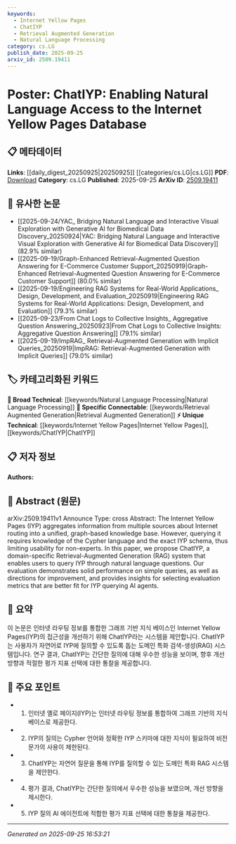 ```yaml
---
keywords:
  - Internet Yellow Pages
  - ChatIYP
  - Retrieval Augmented Generation
  - Natural Language Processing
category: cs.LG
publish_date: 2025-09-25
arxiv_id: 2509.19411
---
```


<!-- KEYWORD_LINKING_METADATA:
{
  "processed_timestamp": "2025-09-25T16:53:21.387327",
  "vocabulary_version": "1.0",
  "selected_keywords": [
    "Internet Yellow Pages",
    "ChatIYP",
    "Retrieval Augmented Generation",
    "Natural Language Processing"
  ],
  "rejected_keywords": [],
  "similarity_scores": {
    "Internet Yellow Pages": 0.78,
    "ChatIYP": 0.82,
    "Retrieval Augmented Generation": 0.8,
    "Natural Language Processing": 0.7
  },
  "extraction_method": "AI_prompt_based",
  "budget_applied": true,
  "candidates_json": {
    "candidates": [
      {
        "surface": "Internet Yellow Pages",
        "canonical": "Internet Yellow Pages",
        "aliases": [
          "IYP"
        ],
        "category": "unique_technical",
        "rationale": "The Internet Yellow Pages is central to the paper's focus and offers a unique technical context for linking.",
        "novelty_score": 0.75,
        "connectivity_score": 0.65,
        "specificity_score": 0.85,
        "link_intent_score": 0.78
      },
      {
        "surface": "ChatIYP",
        "canonical": "ChatIYP",
        "aliases": [],
        "category": "unique_technical",
        "rationale": "ChatIYP is the proposed system in the paper, providing a unique technical contribution.",
        "novelty_score": 0.8,
        "connectivity_score": 0.6,
        "specificity_score": 0.9,
        "link_intent_score": 0.82
      },
      {
        "surface": "Retrieval-Augmented Generation",
        "canonical": "Retrieval Augmented Generation",
        "aliases": [
          "RAG"
        ],
        "category": "specific_connectable",
        "rationale": "RAG is a trending concept that connects well with the paper's natural language processing focus.",
        "novelty_score": 0.55,
        "connectivity_score": 0.85,
        "specificity_score": 0.7,
        "link_intent_score": 0.8
      },
      {
        "surface": "Natural Language Questions",
        "canonical": "Natural Language Processing",
        "aliases": [
          "NLP"
        ],
        "category": "broad_technical",
        "rationale": "Natural language processing is a broad technical area relevant to the paper's focus on querying with natural language.",
        "novelty_score": 0.3,
        "connectivity_score": 0.9,
        "specificity_score": 0.5,
        "link_intent_score": 0.7
      }
    ],
    "ban_list_suggestions": [
      "Cypher language",
      "evaluation metrics"
    ]
  },
  "decisions": [
    {
      "candidate_surface": "Internet Yellow Pages",
      "resolved_canonical": "Internet Yellow Pages",
      "decision": "linked",
      "scores": {
        "novelty": 0.75,
        "connectivity": 0.65,
        "specificity": 0.85,
        "link_intent": 0.78
      }
    },
    {
      "candidate_surface": "ChatIYP",
      "resolved_canonical": "ChatIYP",
      "decision": "linked",
      "scores": {
        "novelty": 0.8,
        "connectivity": 0.6,
        "specificity": 0.9,
        "link_intent": 0.82
      }
    },
    {
      "candidate_surface": "Retrieval-Augmented Generation",
      "resolved_canonical": "Retrieval Augmented Generation",
      "decision": "linked",
      "scores": {
        "novelty": 0.55,
        "connectivity": 0.85,
        "specificity": 0.7,
        "link_intent": 0.8
      }
    },
    {
      "candidate_surface": "Natural Language Questions",
      "resolved_canonical": "Natural Language Processing",
      "decision": "linked",
      "scores": {
        "novelty": 0.3,
        "connectivity": 0.9,
        "specificity": 0.5,
        "link_intent": 0.7
      }
    }
  ]
}
-->

# Poster: ChatIYP: Enabling Natural Language Access to the Internet Yellow Pages Database

## 📋 메타데이터

**Links**: [[daily_digest_20250925|20250925]] [[categories/cs.LG|cs.LG]]
**PDF**: [Download](https://arxiv.org/pdf/2509.19411.pdf)
**Category**: cs.LG
**Published**: 2025-09-25
**ArXiv ID**: [2509.19411](https://arxiv.org/abs/2509.19411)

## 🔗 유사한 논문
- [[2025-09-24/YAC_ Bridging Natural Language and Interactive Visual Exploration with Generative AI for Biomedical Data Discovery_20250924|YAC: Bridging Natural Language and Interactive Visual Exploration with Generative AI for Biomedical Data Discovery]] (82.9% similar)
- [[2025-09-19/Graph-Enhanced Retrieval-Augmented Question Answering for E-Commerce Customer Support_20250919|Graph-Enhanced Retrieval-Augmented Question Answering for E-Commerce Customer Support]] (80.0% similar)
- [[2025-09-19/Engineering RAG Systems for Real-World Applications_ Design, Development, and Evaluation_20250919|Engineering RAG Systems for Real-World Applications: Design, Development, and Evaluation]] (79.3% similar)
- [[2025-09-23/From Chat Logs to Collective Insights_ Aggregative Question Answering_20250923|From Chat Logs to Collective Insights: Aggregative Question Answering]] (79.1% similar)
- [[2025-09-19/ImpRAG_ Retrieval-Augmented Generation with Implicit Queries_20250919|ImpRAG: Retrieval-Augmented Generation with Implicit Queries]] (79.0% similar)

## 🏷️ 카테고리화된 키워드
**🧠 Broad Technical**: [[keywords/Natural Language Processing|Natural Language Processing]]
**🔗 Specific Connectable**: [[keywords/Retrieval Augmented Generation|Retrieval Augmented Generation]]
**⚡ Unique Technical**: [[keywords/Internet Yellow Pages|Internet Yellow Pages]], [[keywords/ChatIYP|ChatIYP]]

## 📋 저자 정보

**Authors:** 

## 📄 Abstract (원문)

arXiv:2509.19411v1 Announce Type: cross 
Abstract: The Internet Yellow Pages (IYP) aggregates information from multiple sources about Internet routing into a unified, graph-based knowledge base. However, querying it requires knowledge of the Cypher language and the exact IYP schema, thus limiting usability for non-experts. In this paper, we propose ChatIYP, a domain-specific Retrieval-Augmented Generation (RAG) system that enables users to query IYP through natural language questions. Our evaluation demonstrates solid performance on simple queries, as well as directions for improvement, and provides insights for selecting evaluation metrics that are better fit for IYP querying AI agents.

## 📝 요약

이 논문은 인터넷 라우팅 정보를 통합한 그래프 기반 지식 베이스인 Internet Yellow Pages(IYP)의 접근성을 개선하기 위해 ChatIYP라는 시스템을 제안합니다. ChatIYP는 사용자가 자연어로 IYP에 질의할 수 있도록 돕는 도메인 특화 검색-생성(RAG) 시스템입니다. 연구 결과, ChatIYP는 간단한 질의에 대해 우수한 성능을 보이며, 향후 개선 방향과 적절한 평가 지표 선택에 대한 통찰을 제공합니다.

## 🎯 주요 포인트

- 1. 인터넷 옐로 페이지(IYP)는 인터넷 라우팅 정보를 통합하여 그래프 기반의 지식 베이스로 제공한다.
- 2. IYP의 질의는 Cypher 언어와 정확한 IYP 스키마에 대한 지식이 필요하여 비전문가의 사용이 제한된다.
- 3. ChatIYP는 자연어 질문을 통해 IYP를 질의할 수 있는 도메인 특화 RAG 시스템을 제안한다.
- 4. 평가 결과, ChatIYP는 간단한 질의에서 우수한 성능을 보였으며, 개선 방향을 제시한다.
- 5. IYP 질의 AI 에이전트에 적합한 평가 지표 선택에 대한 통찰을 제공한다.


---

*Generated on 2025-09-25 16:53:21*